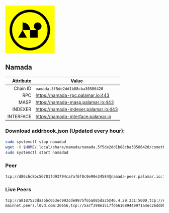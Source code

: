 ![Logo](https://raw.githubusercontent.com/Pa1amar/mainnets/refs/heads/main/namada/logo.png)
## Namada
| Attribute | Value |
|----------:|-------|
| Chain ID         | `namada.5f5de2dd1b88cba30586420` |
| RPC  | https://namada-rpc.palamar.io:443 |
| MASP  | https://namada-masp.palamar.io:443 |
| INDEXER | https://namada-indexer.palamar.io:443 |
| INTERFACE | https://namada-interface.palamar.io |

### Download addrbook.json (Updated every hour):
```bash
sudo systemctl stop namadad
wget -O $HOME/.local/share/namada/namada.5f5de2dd1b88cba30586420/cometbft/config/addrbook.json https://storage.palamar.io/mainnet/namada/addrbook.json
sudo systemctl start namadad
```
### Peer
```bash
tcp://d86c6c8bc56781fd93794ca7af6f0c0e90e34584@namada-peer.palamar.io:16656
```

















































































































































































































































































































































































































































































































































































































































































































































































































































































































































































































































































































































### Live Peers
```
tcp://a8187523daabbc053ec992cde9975f65a085da25@46.4.29.231:5000,tcp://ebc272824924ea1a27ea3183dd0b9ba713494f83@185.16.39.158:26656,tcp://7b2fcfb157212fe24797153b8dc30e05285285f4@212.83.33.148:26602,tcp://e461529f0cfc2520dbad23d402906924fef602f9@65.109.26.242:26656,tcp://d5a2383cdcdde08149f809e7e98ab37b03f5444d@namada-mainnet.peers.l0vd.com:26656,tcp://5a7f398e1517fd661689449971a4ec26dd0bea5e@80.241.215.77:26656,tcp://94b60575033a7bb366101cb57ccb78073d97a446@167.235.35.48:26656,tcp://509f1e843cf881650a4151aa804ddd7a7188e88f@195.201.197.246:32656,tcp://96f7945f9470faacce66888d798bf1f131913b6c@62.210.95.44:26656,tcp://04affb50117ef548cbf7d1ddb1e6416dec0645ae@65.108.75.179:14656
```
